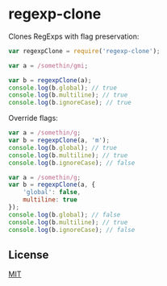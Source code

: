# regexp-clone

Clones RegExps with flag preservation:

```js
var regexpClone = require('regexp-clone');

var a = /somethin/gmi;

var b = regexpClone(a);
console.log(b.global); // true
console.log(b.multiline); // true
console.log(b.ignoreCase); // true
```

Override flags:

```js
var a = /somethin/g;
var b = regexpClone(a, 'm');
console.log(b.global); // true
console.log(b.multiline); // true
console.log(b.ignoreCase); // false
```

```js
var a = /somethin/g;
var b = regexpClone(a, {
	'global': false,
	multiline: true
});
console.log(b.global); // false
console.log(b.multiline); // true
console.log(b.ignoreCase); // false
```
## License

[MIT](https://github.com/aheckmann/regexp-clone/blob/master/LICENSE)
